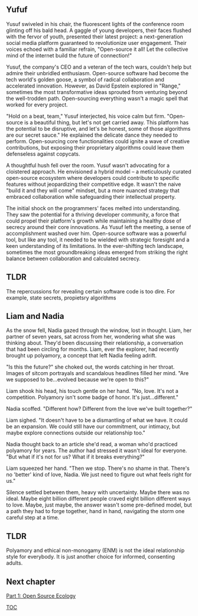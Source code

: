 ## Yufuf
Yusuf swiveled in his chair, the fluorescent lights of the conference room glinting off his bald head. A gaggle of young developers, their faces flushed with the fervor of youth, presented their latest project: a next-generation social media platform guaranteed to revolutionize user engagement. Their voices echoed with a familiar refrain, "Open-source it all! Let the collective mind of the internet build the future of connection!"

Yusuf, the company's CEO and a veteran of the tech wars, couldn't help but admire their unbridled enthusiasm. Open-source software had become the tech world's golden goose, a symbol of radical collaboration and accelerated innovation.  However, as David Epstein explored in "Range," sometimes the most transformative ideas sprouted from venturing beyond the well-trodden path. Open-sourcing everything wasn't a magic spell that worked for every project.

"Hold on a beat, team," Yusuf interjected, his voice calm but firm. "Open-source is a beautiful thing, but let's not get carried away. This platform has the potential to be disruptive, and let's be honest, some of those algorithms are our secret sauce."  He explained the delicate dance they needed to perform. Open-sourcing core functionalities could ignite a wave of creative contributions, but exposing their proprietary algorithms could leave them defenseless against copycats.

A thoughtful hush fell over the room. Yusuf wasn't advocating for a cloistered approach. He envisioned a hybrid model – a meticulously curated open-source ecosystem where developers could contribute to specific features without jeopardizing their competitive edge. It wasn't the naive "build it and they will come" mindset, but a more nuanced strategy that embraced collaboration while safeguarding their intellectual property.

The initial shock on the programmers' faces melted into understanding. They saw the potential for a thriving developer community, a force that could propel their platform's growth while maintaining a healthy dose of secrecy around their core innovations. As Yusuf left the meeting, a sense of accomplishment washed over him. Open-source software was a powerful tool, but like any tool, it needed to be wielded with strategic foresight and a keen understanding of its limitations. In the ever-shifting tech landscape, sometimes the most groundbreaking ideas emerged from striking the right balance between collaboration and calculated secrecy. 

## TLDR
The repercussions for revealing certain software code is too dire. For example, state secrets, propietsry algorithms

## Liam and Nadia
As the snow fell, Nadia gazed through the window, lost in thought. Liam, her partner of seven years, sat across from her, wondering what she was thinking about. They'd been discussing their relationship, a conversation that had been circling for months. Liam, ever the explorer, had recently brought up polyamory, a concept that left Nadia feeling adrift.

"Is this the future?" she choked out, the words catching in her throat. Images of sitcom portrayals and scandalous headlines filled her mind. "Are we supposed to be…evolved because we're open to this?"

Liam shook his head, his touch gentle on her hand. "No, love. It's not a competition. Polyamory isn't some badge of honor. It's just…different."

Nadia scoffed. "Different how? Different from the love we've built together?"

Liam sighed. "It doesn't have to be a dismantling of what we have. It could be an expansion. We could still have our commitment, our intimacy, but maybe explore connections outside our relationship too."

Nadia thought back to an article she'd read, a woman who'd practiced polyamory for years. The author had stressed it wasn't ideal for everyone. "But what if it's not for us? What if it breaks everything?"

Liam squeezed her hand. "Then we stop. There's no shame in that. There's no 'better' kind of love, Nadia. We just need to figure out what feels right for us."

Silence settled between them, heavy with uncertainty. Maybe there was no ideal. Maybe eight billion different people craved eight billion different ways to love. Maybe, just maybe, the answer wasn't some pre-defined model, but a path they had to forge together, hand in hand, navigating the storm one careful step at a time.   


## TLDR
Polyamory and ethical non-monogamy (ENM) is not the ideal relationship style for everybody. It is just another choice for informed, consenting adults.

## Next chapter
[Part 1: Open Source Ecology](https://pebreo.github.io/midgame/part1-ose.html)

[TOC](https://pebreo.github.io/midgame)
